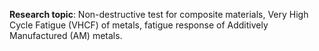 <!-- Ricerca su metodologie non distruttive per la valutazione delle proprietà residue di materiali compositi danneggiati.
Ricerca sul comportamento a fatica ad altissimo numero di cicli (VHCF) di materiali metallici: analisi dell'effetto scala e dell'influenza dei difetti
Ricerca sul comportamento a fatica di materiali metallici prodotti mediante fabbricazione additiva (Additive Manufacturing): - analisi dell'influenza dei difetti sulla resistenza a fatica. - analisi dell'influenza dei parametri di processo sulla resistenza a fatica. - analisi dell'influenza dei trattamenti termici sulla resistenza a fatica. - influenza di intagli sulla resistenza a fatica.
Ricerca sul comportamento meccanico di strutture lattice prodotte mediante fabbricazione additiva (Additive Manufacturing).
Ricerca sullo sviluppo di algoritmi "Machine Learning" per la previsione del comportamento meccanico di materiali utilizzati per applicazioni strutturali. -->

**Research topic**: Non-destructive test for composite materials, Very High Cycle Fatigue (VHCF) of metals, fatigue response of Additively Manufactured (AM) metals.

